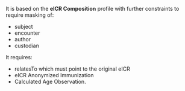 It is based on the **eICR Composition** profile with further constraints to require masking of:
 * subject
 * encounter
 * author
 * custodian
 
 It requires:
  * relatesTo which must point to the original eICR
  * eICR Anonymized Immunization
  * Calculated Age Observation.